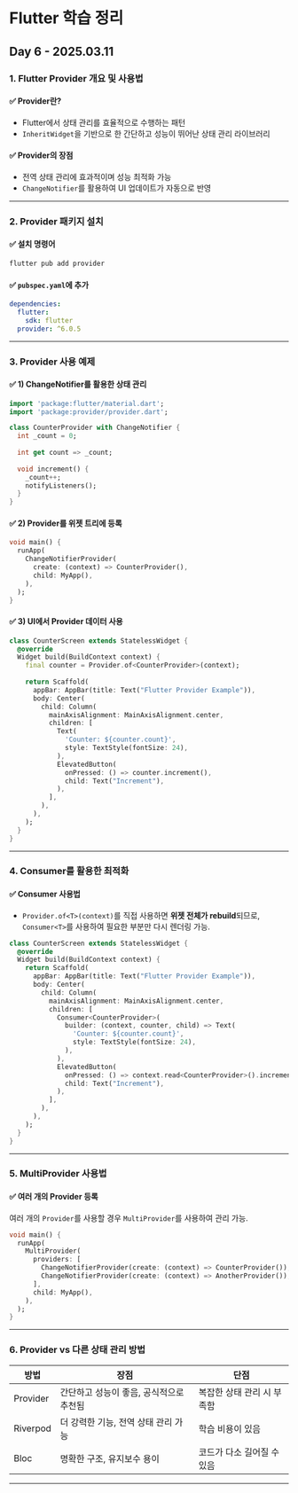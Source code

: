 # Flutter 학습 정리

## Day 6 - 2025.03.11

### 1. Flutter Provider 개요 및 사용법

#### ✅ Provider란?
- Flutter에서 상태 관리를 효율적으로 수행하는 패턴
- `InheritWidget`을 기반으로 한 간단하고 성능이 뛰어난 상태 관리 라이브러리

#### ✅ Provider의 장점
- 전역 상태 관리에 효과적이며 성능 최적화 가능
- `ChangeNotifier`를 활용하여 UI 업데이트가 자동으로 반영

---

### 2. Provider 패키지 설치

#### ✅ 설치 명령어
```bash
flutter pub add provider
```

#### ✅ `pubspec.yaml`에 추가
```yaml
dependencies:
  flutter:
    sdk: flutter
  provider: ^6.0.5
```

---

### 3. Provider 사용 예제

#### ✅ 1) ChangeNotifier를 활용한 상태 관리
```dart
import 'package:flutter/material.dart';
import 'package:provider/provider.dart';

class CounterProvider with ChangeNotifier {
  int _count = 0;
  
  int get count => _count;
  
  void increment() {
    _count++;
    notifyListeners();
  }
}
```

#### ✅ 2) Provider를 위젯 트리에 등록
```dart
void main() {
  runApp(
    ChangeNotifierProvider(
      create: (context) => CounterProvider(),
      child: MyApp(),
    ),
  );
}
```

#### ✅ 3) UI에서 Provider 데이터 사용
```dart
class CounterScreen extends StatelessWidget {
  @override
  Widget build(BuildContext context) {
    final counter = Provider.of<CounterProvider>(context);
    
    return Scaffold(
      appBar: AppBar(title: Text("Flutter Provider Example")),
      body: Center(
        child: Column(
          mainAxisAlignment: MainAxisAlignment.center,
          children: [
            Text(
              'Counter: ${counter.count}',
              style: TextStyle(fontSize: 24),
            ),
            ElevatedButton(
              onPressed: () => counter.increment(),
              child: Text("Increment"),
            ),
          ],
        ),
      ),
    );
  }
}
```

---

### 4. Consumer를 활용한 최적화

#### ✅ Consumer 사용법
- `Provider.of<T>(context)`를 직접 사용하면 **위젯 전체가 rebuild**되므로,
  `Consumer<T>`를 사용하여 필요한 부분만 다시 렌더링 가능.

```dart
class CounterScreen extends StatelessWidget {
  @override
  Widget build(BuildContext context) {
    return Scaffold(
      appBar: AppBar(title: Text("Flutter Provider Example")),
      body: Center(
        child: Column(
          mainAxisAlignment: MainAxisAlignment.center,
          children: [
            Consumer<CounterProvider>(
              builder: (context, counter, child) => Text(
                'Counter: ${counter.count}',
                style: TextStyle(fontSize: 24),
              ),
            ),
            ElevatedButton(
              onPressed: () => context.read<CounterProvider>().increment(),
              child: Text("Increment"),
            ),
          ],
        ),
      ),
    );
  }
}
```

---

### 5. MultiProvider 사용법

#### ✅ 여러 개의 Provider 등록
여러 개의 `Provider`를 사용할 경우 `MultiProvider`를 사용하여 관리 가능.

```dart
void main() {
  runApp(
    MultiProvider(
      providers: [
        ChangeNotifierProvider(create: (context) => CounterProvider()),
        ChangeNotifierProvider(create: (context) => AnotherProvider()),
      ],
      child: MyApp(),
    ),
  );
}
```

---

### 6. Provider vs 다른 상태 관리 방법

| 방법 | 장점 | 단점 |
|------|------|------|
| Provider | 간단하고 성능이 좋음, 공식적으로 추천됨 | 복잡한 상태 관리 시 부족함 |
| Riverpod | 더 강력한 기능, 전역 상태 관리 가능 | 학습 비용이 있음 |
| Bloc | 명확한 구조, 유지보수 용이 | 코드가 다소 길어질 수 있음 |

---
